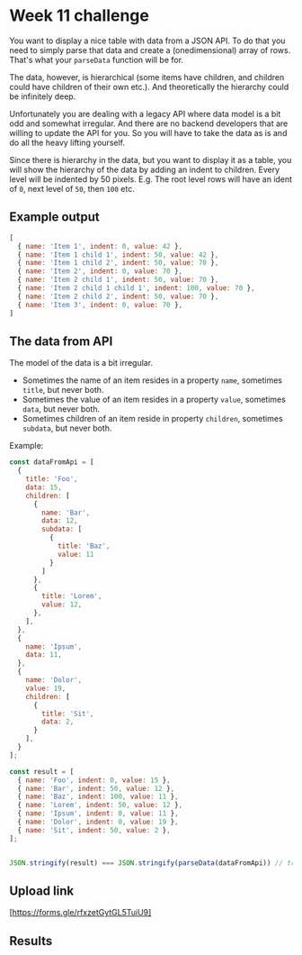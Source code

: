 # Week 11 challenge

You want to display a nice table with data from a JSON API.
To do that you need to simply parse that data and create a (onedimensional) array of rows. That's what your `parseData` function will be for.

The data, however, is hierarchical (some items have children, and children could have children of their own etc.).
And theoretically the hierarchy could be infinitely deep.

Unfortunately you are dealing with a legacy API where data model is a bit odd and somewhat irregular.
And there are no backend developers that are willing to update the API for you.
So you will have to take the data as is and do all the heavy lifting yourself.

Since there is hierarchy in the data, but you want to display it as a table, you will show the hierarchy of the data by adding an indent to children.
Every level will be indented by 50 pixels.
E.g. The root level rows will have an ident of `0`, next level of `50`, then `100` etc.

## Example output
```javascript
[
  { name: 'Item 1', indent: 0, value: 42 },
  { name: 'Item 1 child 1', indent: 50, value: 42 },
  { name: 'Item 1 child 2', indent: 50, value: 70 },
  { name: 'Item 2', indent: 0, value: 70 },
  { name: 'Item 2 child 1', indent: 50, value: 70 },
  { name: 'Item 2 child 1 child 1', indent: 100, value: 70 },
  { name: 'Item 2 child 2', indent: 50, value: 70 },
  { name: 'Item 3', indent: 0, value: 70 },
]

```

## The data from API

The model of the data is a bit irregular.
* Sometimes the name of an item resides in a property `name`, sometimes `title`, but never both.
* Sometimes the value of an item resides in a property `value`, sometimes `data`, but never both.
* Sometimes children of an item reside in property `children`, sometimes `subdata`, but never both.


Example:

```javascript
const dataFromApi = [
  {
    title: 'Foo',
    data: 15,
    children: [
      {
        name: 'Bar',
        data: 12,
        subdata: [
          {
            title: 'Baz',
            value: 11
          }
        ]
      },
      {
        title: 'Lorem',
        value: 12,
      },
    ],
  },
  {
    name: 'Ipsum',
    data: 11,
  },
  {
    name: 'Dolor',
    value: 19,
    children: [
      {
        title: 'Sit',
        data: 2,
      }
    ],
  }
];

const result = [
  { name: 'Foo', indent: 0, value: 15 },
  { name: 'Bar', indent: 50, value: 12 },
  { name: 'Baz', indent: 100, value: 11 },
  { name: 'Lorem', indent: 50, value: 12 },
  { name: 'Ipsum', indent: 0, value: 11 },
  { name: 'Dolor', indent: 0, value: 19 },
  { name: 'Sit', indent: 50, value: 2 },
];


JSON.stringify(result) === JSON.stringify(parseData(dataFromApi)) // true;
```


## Upload link

[https://forms.gle/rfxzetGytGL5TuiU9]


## Results


